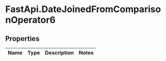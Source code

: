 # FastApi.DateJoinedFromComparisonOperator6

## Properties
Name | Type | Description | Notes
------------ | ------------- | ------------- | -------------
